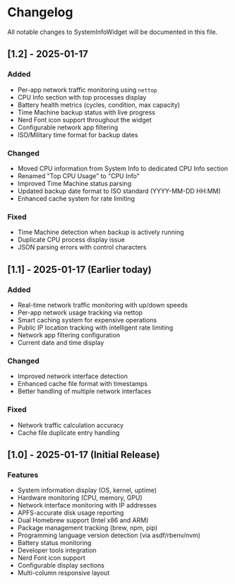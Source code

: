 # Changelog

All notable changes to SystemInfoWidget will be documented in this file.

## [1.2] - 2025-01-17

### Added
- Per-app network traffic monitoring using `nettop`
- CPU Info section with top processes display
- Battery health metrics (cycles, condition, max capacity)
- Time Machine backup status with live progress
- Nerd Font icon support throughout the widget
- Configurable network app filtering
- ISO/Military time format for backup dates

### Changed
- Moved CPU information from System Info to dedicated CPU Info section
- Renamed "Top CPU Usage" to "CPU Info"
- Improved Time Machine status parsing
- Updated backup date format to ISO standard (YYYY-MM-DD HH:MM)
- Enhanced cache system for rate limiting

### Fixed
- Time Machine detection when backup is actively running
- Duplicate CPU process display issue
- JSON parsing errors with control characters

## [1.1] - 2025-01-17 (Earlier today)

### Added
- Real-time network traffic monitoring with up/down speeds
- Per-app network usage tracking via nettop
- Smart caching system for expensive operations
- Public IP location tracking with intelligent rate limiting
- Network app filtering configuration
- Current date and time display

### Changed
- Improved network interface detection
- Enhanced cache file format with timestamps
- Better handling of multiple network interfaces

### Fixed
- Network traffic calculation accuracy
- Cache file duplicate entry handling

## [1.0] - 2025-01-17 (Initial Release)

### Features
- System information display (OS, kernel, uptime)
- Hardware monitoring (CPU, memory, GPU)
- Network interface monitoring with IP addresses
- APFS-accurate disk usage reporting
- Dual Homebrew support (Intel x86 and ARM)
- Package management tracking (brew, npm, pip)
- Programming language version detection (via asdf/rbenv/nvm)
- Battery status monitoring
- Developer tools integration
- Nerd Font icon support
- Configurable display sections
- Multi-column responsive layout
